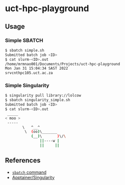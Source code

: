 # uct-hpc-playground

## Usage

### Simple SBATCH

```bash
$ sbatch simple.sh
Submitted batch job <ID>
$ cat slurm-<ID>.out
/home/mrmnao001/Documents/Projects/uct-hpc-playground
Mon Jan 31 15:04:34 SAST 2022
srvcnthpc105.uct.ac.za
```

### Simple Singularity

```bash
$ singularity pull library://lolcow
$ sbatch singularity_simple.sh
Submitted batch job <ID>
$ cat slurm-<ID>.out
 _____
< moo >
 -----
        \   ^__^
         \  (oo)\_______
            (__)\       )\/\
                ||----w |
                ||     ||
```

## References
- [`sbatch` command](https://slurm.schedmd.com/sbatch.html)
- [Apptainer/Singularity](https://apptainer.org/)